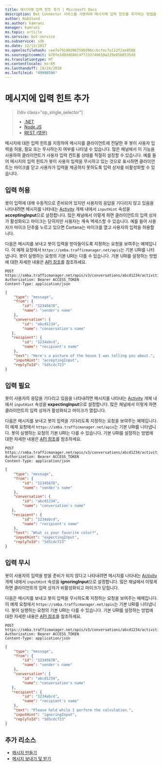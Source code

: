 ```yaml
---
title: 메시지에 입력 힌트 추가 | Microsoft Docs
description: Bot Connector 서비스를 사용하여 메시지에 입력 힌트를 추가하는 방법을 알아봅니다.
author: RobStand
ms.author: kamrani
manager: kamrani
ms.topic: article
ms.service: bot-service
ms.subservice: sdk
ms.date: 12/13/2017
ms.openlocfilehash: cee7e79190d967590296ccbcfec7a112f2ae8588
ms.sourcegitcommit: b78fe3d8dd604c4f7233740658a229e85b8535dd
ms.translationtype: HT
ms.contentlocale: ko-KR
ms.lasthandoff: 10/24/2018
ms.locfileid: "49998596"
---
```

# <a name="add-input-hints-to-messages"></a>메시지에 입력 힌트 추가
> [!div class="op_single_selector"]
> - [.NET](../dotnet/bot-builder-dotnet-add-input-hints.md)
> - [Node.JS](../nodejs/bot-builder-nodejs-send-input-hints.md)
> - [REST (영문)](../rest-api/bot-framework-rest-connector-add-input-hints.md)

메시지에 대한 입력 힌트를 지정하여 메시지를 클라이언트에 전달한 후 봇이 사용자 입력을 허용, 필요 또는 무시하는지 여부를 나타낼 수 있습니다. 많은 채널에서 이 기능을 사용하여 클라이언트가 사용자 입력 컨트롤 상태를 적절히 설정할 수 있습니다. 예를 들어 메시지의 입력 힌트가 봇이 사용자 입력을 무시하고 있는 것으로 표시하면 클라이언트는 마이크를 닫고 사용자가 입력을 제공하지 못하도록 입력 상자를 비활성화할 수 있습니다.

## <a name="accepting-input"></a>입력 허용

봇이 입력에 대해 수동적으로 준비되어 있지만 사용자의 응답을 기다리지 않고 있음을 나타내려면 메시지를 나타내는 [Activity][Activity] 개체 내에서 `inputHint` 속성을 **acceptingInput**으로 설정합니다. 많은 채널에서 이렇게 하면 클라이언트의 입력 상자가 활성화되고 마이크는 닫히지만 사용자는 계속 액세스할 수 있습니다. 예를 들어 사용자가 마이크 단추를 누르고 있으면 Cortana는 마이크를 열고 사용자의 입력을 허용합니다. 

다음은 메시지를 보내고 봇이 입력을 받아들이도록 지정하는 요청을 보여주는 예제입니다. 이 예제 요청에서 `https://smba.trafficmanager.net/apis`는 기본 URI를 나타냅니다. 봇이 실행하는 요청의 기본 URI는 다를 수 있습니다. 기본 URI를 설정하는 방법에 대한 자세한 내용은 [API 참조](bot-framework-rest-connector-api-reference.md#base-uri)를 참조하세요.

```http
POST https://smba.trafficmanager.net/apis/v3/conversations/abcd1234/activities/5d5cdc723
Authorization: Bearer ACCESS_TOKEN
Content-Type: application/json
```

```json
{
    "type": "message",
    "from": {
        "id": "12345678",
        "name": "sender's name"
    },
    "conversation": {
        "id": "abcd1234",
        "name": "conversation's name"
   },
   "recipient": {
        "id": "1234abcd",
        "name": "recipient's name"
    },
    "text": "Here's a picture of the house I was telling you about.",
    "inputHint": "acceptingInput",
    "replyToId": "5d5cdc723"
}
```

## <a name="expecting-input"></a>입력 필요

봇이 사용자의 응답을 기다리고 있음을 나타내려면 메시지를 나타내는 [Activity][Activity] 개체 내에서 `inputHint` 속성을 **expectingInput**으로 설정합니다. 많은 채널에서 이렇게 하면 클라이언트의 입력 상자가 활성화되고 마이크가 열립니다. 

다음은 메시지를 보내고 봇이 입력을 기다리도록 지정하는 요청을 보여주는 예제입니다. 이 예제 요청에서 `https://smba.trafficmanager.net/apis`는 기본 URI를 나타냅니다. 봇이 실행하는 요청의 기본 URI는 다를 수 있습니다. 기본 URI를 설정하는 방법에 대한 자세한 내용은 [API 참조](bot-framework-rest-connector-api-reference.md#base-uri)를 참조하세요.

```http
POST https://smba.trafficmanager.net/apis/v3/conversations/abcd1234/activities/5d5cdc723
Authorization: Bearer ACCESS_TOKEN
Content-Type: application/json
```

```json
{
    "type": "message",
    "from": {
        "id": "12345678",
        "name": "sender's name"
    },
    "conversation": {
        "id": "abcd1234",
        "name": "conversation's name"
   },
   "recipient": {
        "id": "1234abcd",
        "name": "recipient's name"
    },
    "text": "What is your favorite color?",
    "inputHint": "expectingInput",
    "replyToId": "5d5cdc723"
}
```

## <a name="ignoring-input"></a>입력 무시
 
봇이 사용자의 입력을 받을 준비가 되지 않다고 나타내려면 메시지를 나타내는 [Activity][Activity] 개체 내에서 `inputHint` 속성을 **ignoringInput**으로 설정합니다. 많은 채널에서 이렇게 하면 클라이언트의 입력 상자가 비활성화되고 마이크가 닫힙니다. 

다음은 메시지를 보내고 봇이 입력을 무시하도록 지정하는 요청을 보여주는 예제입니다. 이 예제 요청에서 `https://smba.trafficmanager.net/apis`는 기본 URI를 나타냅니다. 봇이 실행하는 요청의 기본 URI는 다를 수 있습니다. 기본 URI를 설정하는 방법에 대한 자세한 내용은 [API 참조](bot-framework-rest-connector-api-reference.md#base-uri)를 참조하세요.

```http
POST https://smba.trafficmanager.net/apis/v3/conversations/abcd1234/activities/5d5cdc723
Authorization: Bearer ACCESS_TOKEN
Content-Type: application/json
```

```json
{
    "type": "message",
    "from": {
        "id": "12345678",
        "name": "sender's name"
    },
    "conversation": {
        "id": "abcd1234",
        "name": "conversation's name"
   },
   "recipient": {
        "id": "1234abcd",
        "name": "recipient's name"
    },
    "text": "Please hold while I perform the calculation.",
    "inputHint": "ignoringInput",
    "replyToId": "5d5cdc723"
}
```

## <a name="additional-resources"></a>추가 리소스

- [메시지 만들기](bot-framework-rest-connector-create-messages.md)
- [메시지 보내기 및 받기](bot-framework-rest-connector-send-and-receive-messages.md)

[Activity]: bot-framework-rest-connector-api-reference.md#activity-object